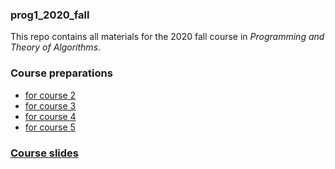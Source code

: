 ### prog1_2020_fall
This repo contains all materials for the 2020 fall course in *Programming and Theory of Algorithms*.

### Course preparations
- [for course 2](Materials/Course_preps/into_course_02.ipynb)
- [for course 3](Materials/Course_preps/into_course_03.md)
- [for course 4](Materials/Course_preps/into_course_04.md)
- [for course 5](Materials/Course_preps/into_course_05.md)

### [Course slides](https://django.rajk.uni-corvinus.hu/teach/course/prog1)
